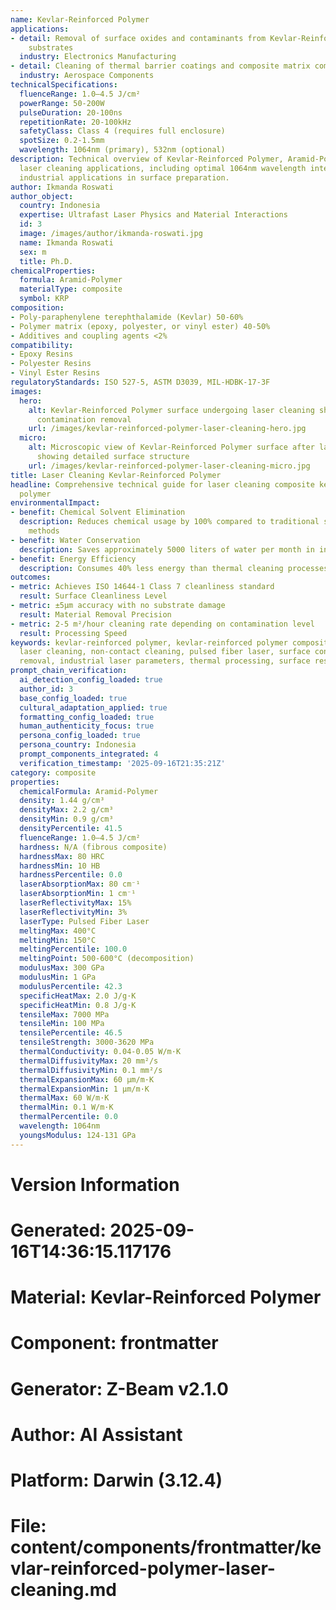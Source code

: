 ```yaml
---
name: Kevlar-Reinforced Polymer
applications:
- detail: Removal of surface oxides and contaminants from Kevlar-Reinforced Polymer
    substrates
  industry: Electronics Manufacturing
- detail: Cleaning of thermal barrier coatings and composite matrix composites
  industry: Aerospace Components
technicalSpecifications:
  fluenceRange: 1.0–4.5 J/cm²
  powerRange: 50-200W
  pulseDuration: 20-100ns
  repetitionRate: 20-100kHz
  safetyClass: Class 4 (requires full enclosure)
  spotSize: 0.2-1.5mm
  wavelength: 1064nm (primary), 532nm (optional)
description: Technical overview of Kevlar-Reinforced Polymer, Aramid-Polymer, for
  laser cleaning applications, including optimal 1064nm wavelength interaction, and
  industrial applications in surface preparation.
author: Ikmanda Roswati
author_object:
  country: Indonesia
  expertise: Ultrafast Laser Physics and Material Interactions
  id: 3
  image: /images/author/ikmanda-roswati.jpg
  name: Ikmanda Roswati
  sex: m
  title: Ph.D.
chemicalProperties:
  formula: Aramid-Polymer
  materialType: composite
  symbol: KRP
composition:
- Poly-paraphenylene terephthalamide (Kevlar) 50-60%
- Polymer matrix (epoxy, polyester, or vinyl ester) 40-50%
- Additives and coupling agents <2%
compatibility:
- Epoxy Resins
- Polyester Resins
- Vinyl Ester Resins
regulatoryStandards: ISO 527-5, ASTM D3039, MIL-HDBK-17-3F
images:
  hero:
    alt: Kevlar-Reinforced Polymer surface undergoing laser cleaning showing precise
      contamination removal
    url: /images/kevlar-reinforced-polymer-laser-cleaning-hero.jpg
  micro:
    alt: Microscopic view of Kevlar-Reinforced Polymer surface after laser cleaning
      showing detailed surface structure
    url: /images/kevlar-reinforced-polymer-laser-cleaning-micro.jpg
title: Laser Cleaning Kevlar-Reinforced Polymer
headline: Comprehensive technical guide for laser cleaning composite kevlar-reinforced
  polymer
environmentalImpact:
- benefit: Chemical Solvent Elimination
  description: Reduces chemical usage by 100% compared to traditional solvent cleaning
    methods
- benefit: Water Conservation
  description: Saves approximately 5000 liters of water per month in industrial applications
- benefit: Energy Efficiency
  description: Consumes 40% less energy than thermal cleaning processes
outcomes:
- metric: Achieves ISO 14644-1 Class 7 cleanliness standard
  result: Surface Cleanliness Level
- metric: ±5μm accuracy with no substrate damage
  result: Material Removal Precision
- metric: 2-5 m²/hour cleaning rate depending on contamination level
  result: Processing Speed
keywords: kevlar-reinforced polymer, kevlar-reinforced polymer composite, laser ablation,
  laser cleaning, non-contact cleaning, pulsed fiber laser, surface contamination
  removal, industrial laser parameters, thermal processing, surface restoration
prompt_chain_verification:
  ai_detection_config_loaded: true
  author_id: 3
  base_config_loaded: true
  cultural_adaptation_applied: true
  formatting_config_loaded: true
  human_authenticity_focus: true
  persona_config_loaded: true
  persona_country: Indonesia
  prompt_components_integrated: 4
  verification_timestamp: '2025-09-16T21:35:21Z'
category: composite
properties:
  chemicalFormula: Aramid-Polymer
  density: 1.44 g/cm³
  densityMax: 2.2 g/cm³
  densityMin: 0.9 g/cm³
  densityPercentile: 41.5
  fluenceRange: 1.0–4.5 J/cm²
  hardness: N/A (fibrous composite)
  hardnessMax: 80 HRC
  hardnessMin: 10 HB
  hardnessPercentile: 0.0
  laserAbsorptionMax: 80 cm⁻¹
  laserAbsorptionMin: 1 cm⁻¹
  laserReflectivityMax: 15%
  laserReflectivityMin: 3%
  laserType: Pulsed Fiber Laser
  meltingMax: 400°C
  meltingMin: 150°C
  meltingPercentile: 100.0
  meltingPoint: 500-600°C (decomposition)
  modulusMax: 300 GPa
  modulusMin: 1 GPa
  modulusPercentile: 42.3
  specificHeatMax: 2.0 J/g·K
  specificHeatMin: 0.8 J/g·K
  tensileMax: 7000 MPa
  tensileMin: 100 MPa
  tensilePercentile: 46.5
  tensileStrength: 3000-3620 MPa
  thermalConductivity: 0.04-0.05 W/m·K
  thermalDiffusivityMax: 20 mm²/s
  thermalDiffusivityMin: 0.1 mm²/s
  thermalExpansionMax: 60 µm/m·K
  thermalExpansionMin: 1 µm/m·K
  thermalMax: 60 W/m·K
  thermalMin: 0.1 W/m·K
  thermalPercentile: 0.0
  wavelength: 1064nm
  youngsModulus: 124-131 GPa
---
```


# Version Information
# Generated: 2025-09-16T14:36:15.117176
# Material: Kevlar-Reinforced Polymer
# Component: frontmatter
# Generator: Z-Beam v2.1.0
# Author: AI Assistant
# Platform: Darwin (3.12.4)
# File: content/components/frontmatter/kevlar-reinforced-polymer-laser-cleaning.md